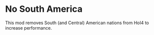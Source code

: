 # No South America

This mod removes South (and Central) American nations from HoI4 to increase performance.
